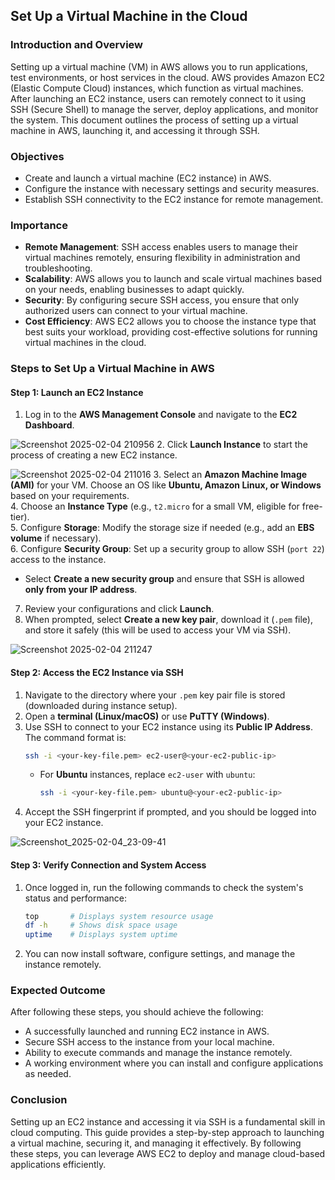 ## Set Up a Virtual Machine in the Cloud  

### Introduction and Overview  
Setting up a virtual machine (VM) in AWS allows you to run applications, test environments, or host services in the cloud. AWS provides Amazon EC2 (Elastic Compute Cloud) instances, which function as virtual machines. After launching an EC2 instance, users can remotely connect to it using SSH (Secure Shell) to manage the server, deploy applications, and monitor the system. This document outlines the process of setting up a virtual machine in AWS, launching it, and accessing it through SSH.  

### Objectives  
- Create and launch a virtual machine (EC2 instance) in AWS.  
- Configure the instance with necessary settings and security measures.  
- Establish SSH connectivity to the EC2 instance for remote management.  

### Importance  
- **Remote Management**: SSH access enables users to manage their virtual machines remotely, ensuring flexibility in administration and troubleshooting.  
- **Scalability**: AWS allows you to launch and scale virtual machines based on your needs, enabling businesses to adapt quickly.  
- **Security**: By configuring secure SSH access, you ensure that only authorized users can connect to your virtual machine.  
- **Cost Efficiency**: AWS EC2 allows you to choose the instance type that best suits your workload, providing cost-effective solutions for running virtual machines in the cloud.  

### Steps to Set Up a Virtual Machine in AWS  

#### Step 1: Launch an EC2 Instance  
1. Log in to the **AWS Management Console** and navigate to the **EC2 Dashboard**.  

![Screenshot 2025-02-04 210956](https://github.com/user-attachments/assets/40d47d2b-f602-4c0f-94f3-4833493df73c)
2. Click **Launch Instance** to start the process of creating a new EC2 instance.  

![Screenshot 2025-02-04 211016](https://github.com/user-attachments/assets/9e8bfeda-efd8-4325-8237-2ab3f52bdebe)
3. Select an **Amazon Machine Image (AMI)** for your VM. Choose an OS like **Ubuntu, Amazon Linux, or Windows** based on your requirements.  
4. Choose an **Instance Type** (e.g., `t2.micro` for a small VM, eligible for free-tier).  
5. Configure **Storage**: Modify the storage size if needed (e.g., add an **EBS volume** if necessary).  
6. Configure **Security Group**: Set up a security group to allow SSH (`port 22`) access to the instance.  
   - Select **Create a new security group** and ensure that SSH is allowed **only from your IP address**.  
7. Review your configurations and click **Launch**.  
8. When prompted, select **Create a new key pair**, download it (`.pem` file), and store it safely (this will be used to access your VM via SSH).  

 ![Screenshot 2025-02-04 211247](https://github.com/user-attachments/assets/c9d88c1d-1e52-4092-91a3-072bbaa7c3a4)
#### Step 2: Access the EC2 Instance via SSH  
1. Navigate to the directory where your `.pem` key pair file is stored (downloaded during instance setup).  
2. Open a **terminal (Linux/macOS)** or use **PuTTY (Windows)**.  
3. Use SSH to connect to your EC2 instance using its **Public IP Address**. The command format is:  
   ```sh
   ssh -i <your-key-file.pem> ec2-user@<your-ec2-public-ip>
   ```  
   - For **Ubuntu** instances, replace `ec2-user` with `ubuntu`:  
     ```sh
     ssh -i <your-key-file.pem> ubuntu@<your-ec2-public-ip>
     ```  
4. Accept the SSH fingerprint if prompted, and you should be logged into your EC2 instance.  

![Screenshot_2025-02-04_23-09-41](https://github.com/user-attachments/assets/8d5dfd6d-081a-45e9-a53a-4e5b9f8c7999)
#### Step 3: Verify Connection and System Access  
1. Once logged in, run the following commands to check the system's status and performance:  
   ```sh
   top       # Displays system resource usage
   df -h     # Shows disk space usage
   uptime    # Displays system uptime
   ```  
2. You can now install software, configure settings, and manage the instance remotely.  

### Expected Outcome  
After following these steps, you should achieve the following:  
- A successfully launched and running EC2 instance in AWS.  
- Secure SSH access to the instance from your local machine.  
- Ability to execute commands and manage the instance remotely.  
- A working environment where you can install and configure applications as needed.  


### Conclusion  
Setting up an EC2 instance and accessing it via SSH is a fundamental skill in cloud computing. This guide provides a step-by-step approach to launching a virtual machine, securing it, and managing it effectively. By following these steps, you can leverage AWS EC2 to deploy and manage cloud-based applications efficiently.  

